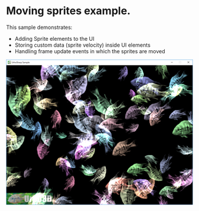  Moving sprites example.
=============

This sample demonstrates:
- Adding Sprite elements to the UI
- Storing custom data (sprite velocity) inside UI elements
- Handling frame update events in which the sprites are moved

![Screenshot](Screenshot.png)